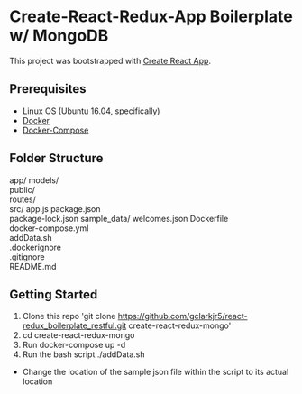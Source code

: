 # Create-React-Redux-App Boilerplate w/ MongoDB

This project was bootstrapped with [Create React App](https://github.com/facebookincubator/create-react-app).

## Prerequisites
- Linux OS (Ubuntu 16.04, specifically)
- [Docker](https://docs.docker.com/engine/installation/linux/docker-ce/ubuntu/)
- [Docker-Compose](https://docs.docker.com/compose/install/)

## Folder Structure
app/
    models/  
    public/  
    routes/  
    src/
    app.js
    package.json  
    package-lock.json
sample_data/
    welcomes.json
Dockerfile  
docker-compose.yml  
addData.sh  
.dockerignore  
.gitignore    
README.md  

## Getting Started
1. Clone this repo 'git clone https://github.com/gclarkjr5/react-redux_boilerplate_restful.git create-react-redux-mongo'
2. cd create-react-redux-mongo
3. Run docker-compose up -d
4. Run the bash script ./addData.sh
- Change the location of the sample json file within the script to its actual location